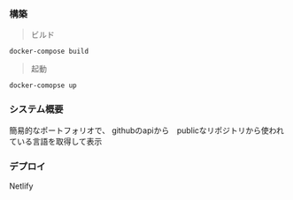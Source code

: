 ### 構築

> ビルド
```
docker-compose build 
```

> 起動
```
docker-comopse up 
```


### システム概要

簡易的なポートフォリオで、
githubのapiから　publicなリポジトリから使われている言語を取得して表示



### デプロイ

Netlify


